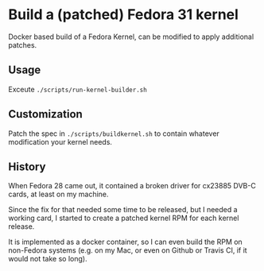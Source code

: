 # Build a (patched) Fedora 31 kernel

Docker based build of a Fedora Kernel, can be modified to apply additional patches.

## Usage

Exceute `./scripts/run-kernel-builder.sh`

## Customization

Patch the spec in `./scripts/buildkernel.sh` to contain whatever modification your kernel needs.

## History

When Fedora 28 came out, it contained a broken driver for cx23885 DVB-C cards,
at least on my machine.

Since the fix for that needed some time to be released, but I needed a working
card, I started to create a patched kernel RPM for each kernel release.

It is implemented as a docker container, so I can even build the RPM on
non-Fedora systems (e.g. on my Mac, or even on Github or Travis CI, if it would
not take so long).
